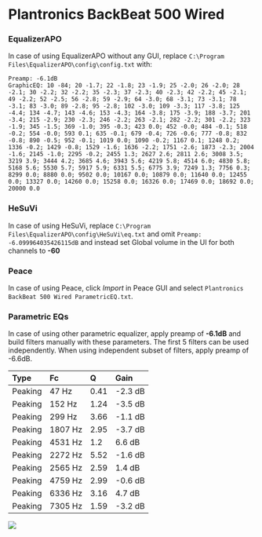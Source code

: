 # Plantronics BackBeat 500 Wired

### EqualizerAPO
In case of using EqualizerAPO without any GUI, replace `C:\Program Files\EqualizerAPO\config\config.txt`
with:
```
Preamp: -6.1dB
GraphicEQ: 10 -84; 20 -1.7; 22 -1.8; 23 -1.9; 25 -2.0; 26 -2.0; 28 -2.1; 30 -2.2; 32 -2.2; 35 -2.3; 37 -2.3; 40 -2.3; 42 -2.2; 45 -2.1; 49 -2.2; 52 -2.5; 56 -2.8; 59 -2.9; 64 -3.0; 68 -3.1; 73 -3.1; 78 -3.1; 83 -3.0; 89 -2.8; 95 -2.8; 102 -3.0; 109 -3.3; 117 -3.8; 125 -4.4; 134 -4.7; 143 -4.6; 153 -4.3; 164 -3.8; 175 -3.9; 188 -3.7; 201 -3.4; 215 -2.9; 230 -2.3; 246 -2.2; 263 -2.1; 282 -2.2; 301 -2.2; 323 -1.9; 345 -1.5; 369 -1.0; 395 -0.3; 423 0.0; 452 -0.0; 484 -0.1; 518 -0.2; 554 -0.0; 593 0.1; 635 -0.1; 679 -0.4; 726 -0.6; 777 -0.8; 832 -0.8; 890 -0.5; 952 -0.1; 1019 0.0; 1090 -0.2; 1167 0.1; 1248 0.2; 1336 -0.2; 1429 -0.8; 1529 -1.6; 1636 -2.2; 1751 -2.6; 1873 -2.3; 2004 -1.6; 2145 -1.0; 2295 -0.2; 2455 1.3; 2627 2.6; 2811 2.6; 3008 3.5; 3219 3.9; 3444 4.2; 3685 4.6; 3943 5.6; 4219 5.8; 4514 6.0; 4830 5.8; 5168 5.6; 5530 5.7; 5917 5.9; 6331 5.5; 6775 3.9; 7249 1.3; 7756 0.3; 8299 0.0; 8880 0.0; 9502 0.0; 10167 0.0; 10879 0.0; 11640 0.0; 12455 0.0; 13327 0.0; 14260 0.0; 15258 0.0; 16326 0.0; 17469 0.0; 18692 0.0; 20000 0.0
```

### HeSuVi
In case of using HeSuVi, replace `C:\Program Files\EqualizerAPO\config\HeSuVi\eq.txt` and omit `Preamp:
-6.099964035426115dB` and instead set Global volume in the UI for both channels to **-60**

### Peace
In case of using Peace, click *Import* in Peace GUI and select `Plantronics BackBeat 500 Wired ParametricEQ.txt`.

### Parametric EQs
In case of using other parametric equalizer, apply preamp of **-6.1dB** and build filters manually
with these parameters. The first 5 filters can be used independently.
When using independent subset of filters, apply preamp of -6.6dB.

| Type    | Fc      |    Q | Gain    |
|:--------|:--------|:-----|:--------|
| Peaking | 47 Hz   | 0.41 | -2.3 dB |
| Peaking | 152 Hz  | 1.24 | -3.5 dB |
| Peaking | 299 Hz  | 3.66 | -1.1 dB |
| Peaking | 1807 Hz | 2.95 | -3.7 dB |
| Peaking | 4531 Hz | 1.2  | 6.6 dB  |
| Peaking | 2272 Hz | 5.52 | -1.6 dB |
| Peaking | 2565 Hz | 2.59 | 1.4 dB  |
| Peaking | 4759 Hz | 2.99 | -0.6 dB |
| Peaking | 6336 Hz | 3.16 | 4.7 dB  |
| Peaking | 7305 Hz | 1.59 | -3.2 dB |

![](https://raw.githubusercontent.com/jaakkopasanen/AutoEq/master/results/innerfidelity/sbaf-serious/Plantronics%20BackBeat%20500%20Wired/Plantronics%20BackBeat%20500%20Wired.png)